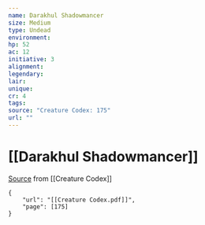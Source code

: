 ```yaml
---
name: Darakhul Shadowmancer
size: Medium
type: Undead
environment: 
hp: 52
ac: 12
initiative: 3
alignment: 
legendary: 
lair: 
unique: 
cr: 4
tags: 
source: "Creature Codex: 175"
url: ""
---
```

# [[Darakhul Shadowmancer]]

[Source](zotero://open-pdf/library/items/NTNKJRHG?page=175) from [[Creature Codex]]

```pdf
{
	"url": "[[Creature Codex.pdf]]",
	"page": [175]
}
```

